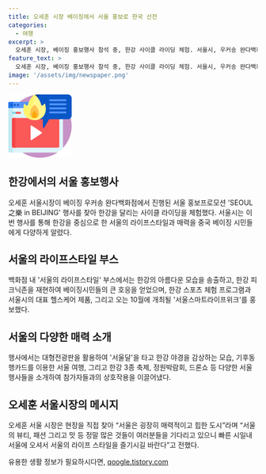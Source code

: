 ```yaml
---
title: 오세훈 시장 베이징에서 서울 홍보로 한국 선전
categories:
  - 여행
excerpt: >
  오세훈 시장, 베이징 홍보행사 참석 중, 한강 사이클 라이딩 체험. 서울시, 우커송 완다백화점에서 서울지락 인 베이징 홍보행사 진행. 부스에서 한강 라이프스타일 체험, 헬스케어와 서울 행사 홍보. 시장은 서울은 매력적이고 힙한 도시, 빠른 시일내 방문하길 호소.
feature_text: >
  오세훈 시장, 베이징 홍보행사 참석 중, 한강 사이클 라이딩 체험. 서울시, 우커송 완다백화점에서 서울지락 인 베이징 홍보행사 진행. 부스에서 한강 라이프스타일 체험, 헬스케어와 서울 행사 홍보. 시장은 서울은 매력적이고 힙한 도시, 빠른 시일내 방문하길 호소.
image: '/assets/img/newspaper.png'
---
```


<p><img src="/assets/img/news.png" alt="rentncar 속보" /></p>

<h2 data-ke-size="size26">한강에서의 서울 홍보행사</h2>

<p data-ke-size="size16">오세훈 서울시장이 베이징 우커송 완다백화점에서 진행된 서울 홍보프로모션 'SEOUL之樂 in BEIJING' 행사를 찾아 한강을 달리는 사이클 라이딩을 체험했다. 서울시는 이번 행사를 통해 한강을 중심으로 한 서울의 라이프스타일과 매력을 중국 베이징 시민들에게 다양하게 알렸다.</p>

<h2 data-ke-size="size26">서울의 라이프스타일 부스</h2>

<p data-ke-size="size16">백화점 내 '서울의 라이프스타일' 부스에서는 한강의 아름다운 모습을 송출하고, 한강 피크닉존을 재현하여 베이징시민들의 큰 호응을 얻었으며, 한강 스포츠 체험 프로그램과 서울시의 대표 헬스케어 제품, 그리고 오는 10월에 개최될 '서울스마트라이프위크'를 홍보했다.</p>

<h2 data-ke-size="size26">서울의 다양한 매력 소개</h2>

<p data-ke-size="size16">행사에서는 대형전광판을 활용하여 '서울달'을 타고 한강 야경을 감상하는 모습, 기후동행카드를 이용한 서울 여행, 그리고 한강 3종 축제, 정원박람회, 드론쇼 등 다양한 서울 행사들을 소개하여 참가자들과의 상호작용을 이끌어냈다.</p>

<h2 data-ke-size="size26">오세훈 서울시장의 메시지</h2>

<p data-ke-size="size16">오세훈 서울 시장은 현장을 직접 찾아 “서울은 굉장히 매력적이고 힙한 도시”라며 “서울의 뷰티, 패션 그리고 맛 등 정말 많은 것들이 여러분들을 기다리고 있으니 빠른 시일내 서울에 오셔서 서울의 라이프 스타일을 즐기시길 바란다”고 전했다.</p>
유용한 생활 정보가 필요하시다면, <a href="https://qoogle.tistory.com" rel="dofollow">qoogle.tistory.com</a>


